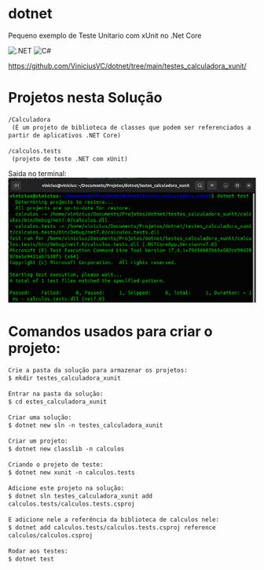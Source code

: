 # dotnet

Pequeno exemplo de Teste Unitario com xUnit no .Net Core 

![.NET](https://img.shields.io/badge/.NET-5C2D91?style=for-the-badge&logo=.net&logoColor=white)
![C#](https://img.shields.io/badge/c%23-%23239120.svg?style=for-the-badge&logo=csharp&logoColor=white)

https://github.com/ViniciusVC/dotnet/tree/main/testes_calculadora_xunit/

# Projetos nesta Solução 
```
/Calculadora
 (É um projeto de biblioteca de classes que podem ser referenciados a partir de aplicativos .NET Core)

/calculos.tests
 (projeto de teste .NET com xUnit)

```
Saida no terminal:
![teste xunit](./Screenshotteste_xunit.png "PrtSc")


# Comandos usados para criar o projeto:
```
Crie a pasta da solução para armazenar os projetos:
$ mkdir testes_calculadora_xunit

Entrar na pasta da solução:
$ cd estes_calculadora_xunit

Criar uma solução:
$ dotnet new sln -n testes_calculadora_xunit

Criar um projeto:
$ dotnet new classlib -n calculos

Criando o projeto de teste:
$ dotnet new xunit -n calculos.tests

Adicione este projeto na solução:
$ dotnet sln testes_calculadora_xunit add calculos.tests/calculos.tests.csproj

E adicione nele a referência da biblioteca de calculos nele:
$ dotnet add calculos.tests/calculos.tests.csproj reference calculos/calculos.csproj

Rodar aos testes:
$ dotnet test

```
